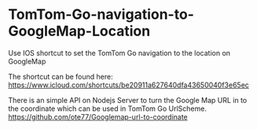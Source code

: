 # TomTom-Go-navigation-to-GoogleMap-Location
Use IOS shortcut to set the TomTom Go navigation to the location on GoogleMap

The shortcut can be found here:
https://www.icloud.com/shortcuts/be20911a627640dfa43650040f3e65ec

There is an simple API on Nodejs Server to turn the Google Map URL in to the coordinate which can be used in TomTom Go UrlScheme.
https://github.com/ote77/Googlemap-url-to-coordinate
